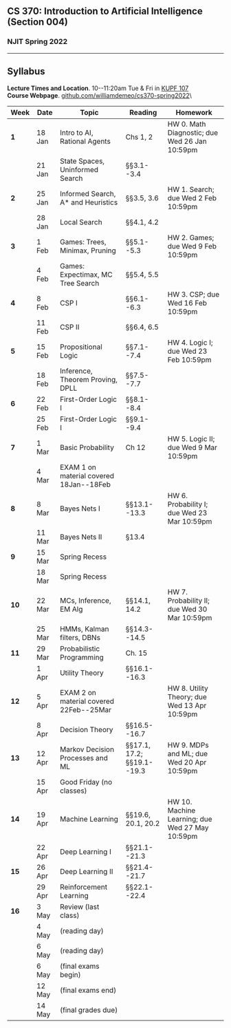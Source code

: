 ## CS 370: Introduction to Artificial Intelligence (Section 004)

### NJIT Spring 2022

---

## Syllabus

**Lecture Times and Location**. 10--11:20am Tue & Fri in [KUPF 107][]  
**Course Webpage**. [github.com/williamdemeo/cs370-spring2022](https://github.com/williamdemeo/cs370-spring2022)\


| **Week** | **Date** | **Topic**            | **Reading**     | **Homework**           |
|----------|----------|----------------------|-----------------|------------------------|
| **1**    | 18 Jan   | Intro to AI, Rational Agents       | Chs 1, 2        | HW 0. Math Diagnostic; due Wed 26 Jan 10:59pm |
|          | 21 Jan   | State Spaces, Uninformed Search    | §§3.1--3.4      |                        |
| **2**    | 25 Jan   | Informed Search, A* and Heuristics  | §§3.5, 3.6      | HW 1. Search; due Wed 2 Feb 10:59pm  |
|          | 28 Jan   | Local Search         | §§4.1, 4.2      |                        |
| **3**    | 1 Feb    | Games: Trees, Minimax, Pruning  | §§5.1--5.3      | HW 2. Games; due Wed 9 Feb 10:59pm  |
|          | 4 Feb    | Games: Expectimax, MC Tree Search  | §§5.4, 5.5      |                        |
| **4**    | 8 Feb    | CSP I                | §§6.1--6.3      | HW 3. CSP; due Wed 16 Feb 10:59pm |
|          | 11 Feb   | CSP II               | §§6.4, 6.5      |                        |
| **5**    | 15 Feb   | Propositional Logic  | §§7.1--7.4      | HW 4. Logic I; due Wed 23 Feb 10:59pm |
|          | 18 Feb   | Inference, Theorem Proving, DPLL | §§7.5--7.7      |                        |
| **6**    | 22 Feb   | First-Order Logic I  | §§8.1--8.4      |                        |
|          | 25 Feb   | First-Order Logic I  | §§9.1--9.4      |                        |
| **7**    | 1 Mar    | Basic Probability    | Ch 12           | HW 5. Logic II; due Wed 9 Mar 10:59pm  |
|          | 4 Mar    | EXAM 1 on material covered 18Jan--18Feb  |                 |                        |
| **8**    | 8 Mar    | Bayes Nets I         | §§13.1--13.3    | HW 6. Probability I; due Wed 23 Mar 10:59pm |
|          | 11 Mar   | Bayes Nets II        | §13.4           |                        |
| **9**    | 15 Mar   | Spring Recess        |                 |                        |
|          | 18 Mar   | Spring Recess        |                 |                        |
| **10**   | 22 Mar   | MCs, Inference, EM Alg | §§14.1, 14.2    | HW 7. Probability II; due Wed 30 Mar 10:59pm |
|          | 25 Mar   | HMMs, Kalman filters, DBNs | §§14.3--14.5    |                        |
| **11**   | 29 Mar   | Probabilistic Programming   | Ch. 15          |                        |
|          | 1 Apr    | Utility Theory       | §§16.1--16.3    |                        |
| **12**   | 5 Apr    | EXAM 2 on material covered 22Feb--25Mar  |                 | HW 8. Utility Theory; due Wed 13 Apr 10:59pm   |
|          | 8 Apr    | Decision Theory      | §§16.5--16.7    |                        |
| **13**   | 12 Apr   | Markov Decision Processes and ML   | §§17.1, 17.2; §§19.1--19.3  | HW 9. MDPs and ML; due Wed 20 Apr 10:59pm   |
|          | 15 Apr   | Good Friday (no classes)      |                 |                        |
| **14**   | 19 Apr   | Machine Learning     | §§19.6, 20.1, 20.2  | HW 10. Machine Learning; due Wed 27 May 10:59pm |
|          | 22 Apr   | Deep Learning I      | §§21.1--21.3    |                        |
| **15**   | 26 Apr   | Deep Learning II     | §§21.4--21.7    |                        |
|          | 29 Apr   | Reinforcement Learning | §§22.1--22.4    |                        |
| **16**   | 3 May    | Review (last class)  |                 |                        |
|          | 4 May    | (reading day)        |                 |                        |
|          | 6 May    | (reading day)        |                 |                        |
|          | 6 May    | (final exams begin)  |                 |                        |
|          | 12 May   | (final exams end)    |                 |                        |
|          | 14 May   | (final grades due)   |                 |                        |




[KUPF 107]: https://goo.gl/maps/GjhP3cjrMAJSzVFt5
